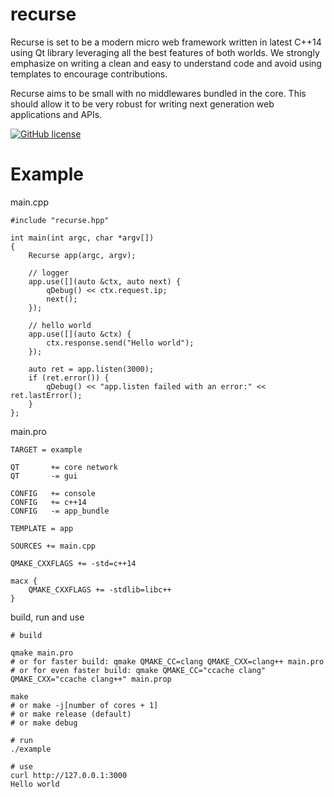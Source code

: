 # recurse

Recurse is set to be a modern micro web framework written in latest C++14 using
Qt library leveraging all the best features of both worlds.  We strongly
emphasize on writing a clean and easy to understand code and avoid using
templates to encourage contributions.

Recurse aims to be small with no middlewares bundled in the core. This should
allow it to be very robust for writing next generation web applications and
APIs.


[![GitHub license](https://img.shields.io/github/license/mashape/apistatus.svg)](https://github.com/xwalk/recurse/blob/master/LICENSE)

# Example

main.cpp
```
#include "recurse.hpp"

int main(int argc, char *argv[])
{
    Recurse app(argc, argv);

    // logger
    app.use([](auto &ctx, auto next) {
        qDebug() << ctx.request.ip;
        next();
    });

    // hello world
    app.use([](auto &ctx) {
        ctx.response.send("Hello world");
    });

    auto ret = app.listen(3000);
    if (ret.error()) {
        qDebug() << "app.listen failed with an error:" << ret.lastError();
    }
};

```
main.pro
```
TARGET = example

QT       += core network
QT       -= gui

CONFIG   += console
CONFIG   += c++14
CONFIG   -= app_bundle

TEMPLATE = app

SOURCES += main.cpp

QMAKE_CXXFLAGS += -std=c++14

macx {
    QMAKE_CXXFLAGS += -stdlib=libc++
}
```

build, run and use
```
# build

qmake main.pro
# or for faster build: qmake QMAKE_CC=clang QMAKE_CXX=clang++ main.pro
# or for even faster build: qmake QMAKE_CC="ccache clang" QMAKE_CXX="ccache clang++" main.prop

make
# or make -j[number of cores + 1]
# or make release (default)
# or make debug

# run
./example

# use
curl http://127.0.0.1:3000
Hello world
